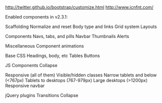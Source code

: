 http://twitter.github.io/bootstrap/customize.html
http://www.icnfnt.com/

Enabled components in v2.3.1:

Scaffolding
  Normalize and reset
  Body type and links
  Grid system
  Layouts

Components
  Navs, tabs, and pills
  Navbar
  Thumbnails
  Alerts

Miscellaneous
  Component animations

Base CSS
  Headings, body, etc
  Tables
  Buttons

JS Components
  Collapse

Responsive (all of them)
  Visible/hidden classes
  Narrow tablets and below (<767px)
  Tablets to desktops (767-979px)
  Large desktops (>1200px)
  Responsive navbar

jQuery plugins
  Transitions
  Collapse
